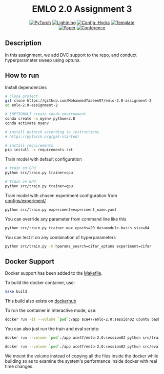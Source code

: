 <div align="center">

# EMLO 2.0 Assignment 3

<a href="https://pytorch.org/get-started/locally/"><img alt="PyTorch" src="https://img.shields.io/badge/PyTorch-ee4c2c?logo=pytorch&logoColor=white"></a>
<a href="https://pytorchlightning.ai/"><img alt="Lightning" src="https://img.shields.io/badge/-Lightning-792ee5?logo=pytorchlightning&logoColor=white"></a>
<a href="https://hydra.cc/"><img alt="Config: Hydra" src="https://img.shields.io/badge/Config-Hydra-89b8cd"></a>
<a href="https://github.com/ashleve/lightning-hydra-template"><img alt="Template" src="https://img.shields.io/badge/-Lightning--Hydra--Template-017F2F?style=flat&logo=github&labelColor=gray"></a><br>
[![Paper](http://img.shields.io/badge/paper-arxiv.1001.2234-B31B1B.svg)](https://www.nature.com/articles/nature14539)
[![Conference](http://img.shields.io/badge/AnyConference-year-4b44ce.svg)](https://papers.nips.cc/paper/2020)

</div>

## Description

In this assignment, we add DVC support to the repo, and conduct hyperparameter sweep using optuna.

## How to run

Install dependencies

```bash
# clone project
git clone https://github.com/MohammedYaseen97/emlo-2.0-assignment-2
cd emlo-2.0-assignment-2

# [OPTIONAL] create conda environment
conda create -n myenv python=3.8
conda activate myenv

# install pytorch according to instructions
# https://pytorch.org/get-started/

# install requirements
pip install -r requirements.txt
```

Train model with default configuration

```bash
# train on CPU
python src/train.py trainer=cpu

# train on GPU
python src/train.py trainer=gpu
```

Train model with chosen experiment configuration from [configs/experiment/](configs/experiment/)

```bash
python src/train.py experiment=experiment_name.yaml
```

You can override any parameter from command line like this

```bash
python src/train.py trainer.max_epochs=20 datamodule.batch_size=64
```

You can test it on any combination of hyperparameters 

```bash
python src/train.py -m hparams_search=cifar_optuna experiment=cifar
```

## Docker Support

Docker support has been added to the [Makefile](Makefile).

To build the docker container, use:

```bash
make build
```

This build also exists on [dockerhub](hub.docker.com)

To run the container in interactive mode, use:

```bash
docker run -it --volume `pwd`:/app ace47/emlo-2.0:session02 ubuntu bash
```

You can also just run the train and eval scripts:

```bash
docker run --volume `pwd`:/app ace47/emlo-2.0:session02 python src/train.py
```

```bash
docker run --volume `pwd`:/app ace47/emlo-2.0:session02 python src/eval.py ckpt_path=logs/train/runs/2022-09-12_15-47-43/checkpoints/epoch_001.ckpt
```

We mount the volume instead of copying all the files inside the docker while building so as to examine the system's performance inside docker with real time changes. 
